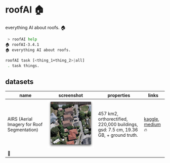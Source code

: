 # roofAI 🏠

everything AI about roofs. 🏠

```bash
 > roofAI help
🏠 roofAI-3.4.1
🏠 everything AI about roofs.

roofAI task [<thing_1+thing_2>|all]
 . task things.
 ```

## datasets

| name | screenshot | properties | links |
|---|---|---|---|
| AIRS (Aerial Imagery for Roof Segmentation) | ![image](./assets/AIRS.png) | 457 km2, orthorectified, 220,000 buildings, gsd: 7.5 cm, 19.36 GB, + ground truth. | [kaggle](https://www.kaggle.com/datasets/atilol/aerialimageryforroofsegmentation), [medium](https://arash-kamangir.medium.com/roofai-1-airs-b440ebb54968) 🔥 |
| 🚧 | | | |